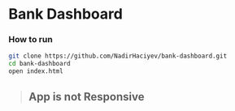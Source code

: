 # Bank Dashboard

### How to run

```bash
git clone https://github.com/NadirHaciyev/bank-dashboard.git
cd bank-dashboard
open index.html
```

> ## App is not Responsive
